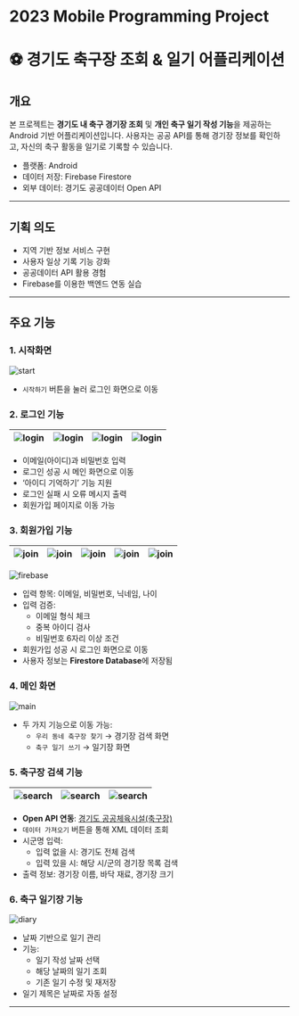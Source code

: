 # 2023 Mobile Programming Project
# ⚽ 경기도 축구장 조회 & 일기 어플리케이션

## 개요

본 프로젝트는 **경기도 내 축구 경기장 조회** 및 **개인 축구 일기 작성 기능**을 제공하는 Android 기반 어플리케이션입니다. 사용자는 공공 API를 통해 경기장 정보를 확인하고, 자신의 축구 활동을 일기로 기록할 수 있습니다.

- 플랫폼: Android
- 데이터 저장: Firebase Firestore
- 외부 데이터: 경기도 공공데이터 Open API

---

## 기획 의도

- 지역 기반 정보 서비스 구현
- 사용자 일상 기록 기능 강화
- 공공데이터 API 활용 경험
- Firebase를 이용한 백엔드 연동 실습

---

## 주요 기능

### 1. 시작화면
![start](screens/start.png)
- `시작하기` 버튼을 눌러 로그인 화면으로 이동


### 2. 로그인 기능
|![login](screens/login1.png)|![login](screens/login2.png)|![login](screens/login3.png)|![login](screens/login4.png)|
|---|---|---|---|
- 이메일(아이디)과 비밀번호 입력
- 로그인 성공 시 메인 화면으로 이동
- ‘아이디 기억하기’ 기능 지원
- 로그인 실패 시 오류 메시지 출력
- 회원가입 페이지로 이동 가능

### 3. 회원가입 기능
|![join](screens/join1.png)|![join](screens/join2.png)|![join](screens/join3.png)|![join](screens/join4.png)|![join](screens/join5.png)|
|---|---|---|---|---|
![firebase](screens/firebase.png)
- 입력 항목: 이메일, 비밀번호, 닉네임, 나이
- 입력 검증:
  - 이메일 형식 체크
  - 중복 아이디 검사
  - 비밀번호 6자리 이상 조건
- 회원가입 성공 시 로그인 화면으로 이동
- 사용자 정보는 **Firestore Database**에 저장됨

### 4. 메인 화면
![main](screens/main.png)
- 두 가지 기능으로 이동 가능:
  - `우리 동네 축구장 찾기` → 경기장 검색 화면
  - `축구 일기 쓰기` → 일기장 화면

### 5. 축구장 검색 기능
|![search](screens/search1.png)|![search](screens/search2.png)|![search](screens/search3.png)|
|---|---|---|
- **Open API 연동**: [경기도 공공체육시설(축구장)](https://openapi.gg.go.kr/PublicTrainingFacilitySoccer)
- `데이터 가져오기` 버튼을 통해 XML 데이터 조회
- 시군명 입력:
  - 입력 없을 시: 경기도 전체 검색
  - 입력 있을 시: 해당 시/군의 경기장 목록 검색
- 출력 정보: 경기장 이름, 바닥 재료, 경기장 크기

### 6. 축구 일기장 기능
![diary](screens/diary.png)
- 날짜 기반으로 일기 관리
- 기능:
  - 일기 작성 날짜 선택
  - 해당 날짜의 일기 조회
  - 기존 일기 수정 및 재저장
- 일기 제목은 날짜로 자동 설정

---

